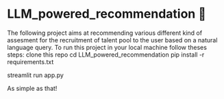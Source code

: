 # LLM_powered_recommendation 🌟

The following project aims at recommending various different kind of assesment for the recruitment of talent pool to the user based on a natural language query. 
To run this project in your local machine follow theses steps:
clone this repo
cd LLM_powered_recommendation
pip install -r requirements.txt

streamlit run app.py


As simple as that!

